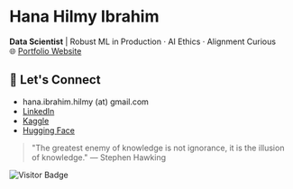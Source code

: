 # Hana Hilmy Ibrahim

**Data Scientist** | Robust ML in Production · AI Ethics · Alignment Curious  
🌐 [Portfolio Website](https://hanahibrahim.framer.website)

## 🔗 Let's Connect

- hana.ibrahim.hilmy (at) gmail.com  
- [LinkedIn](https://www.linkedin.com/in/hana-h-ibrahim)  
- [Kaggle](https://www.kaggle.com/hanaibrahim)  
- [Hugging Face](https://huggingface.co/hhilmy)



> "The greatest enemy of knowledge is not ignorance, it is the illusion of knowledge."
— Stephen Hawking


![Visitor Badge](https://visitor-badge.laobi.icu/badge?page_id=hanahcodes.hanahcodes)
